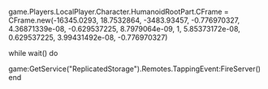 game.Players.LocalPlayer.Character.HumanoidRootPart.CFrame = CFrame.new(-16345.0293, 18.7532864, -3483.93457, -0.776970327, 4.36871339e-08, -0.629537225, 8.7979064e-09, 1, 5.85373172e-08, 0.629537225, 3.99431492e-08, -0.776970327)

while wait() do

game:GetService("ReplicatedStorage").Remotes.TappingEvent:FireServer()
end
